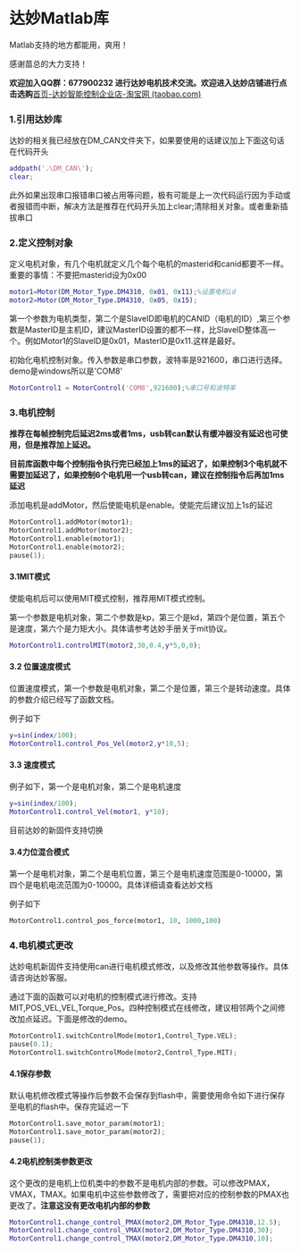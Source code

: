 # 达妙Matlab库

Matlab支持的地方都能用，爽用！

感谢苗总的大力支持！

**欢迎加入QQ群：677900232 进行达妙电机技术交流。欢迎进入达妙店铺进行点击选购**[首页-达妙智能控制企业店-淘宝网 (taobao.com)](https://shop290016675.taobao.com/?spm=pc_detail.29232929/evo365560b447259.shop_block.dshopinfo.59f47dd6w4Z4dX)

### 1.引用达妙库

达妙的相关我已经放在DM_CAN文件夹下，如果要使用的话建议加上下面这句话在代码开头

```matlab
addpath('.\DM_CAN\');
clear;
```

此外如果出现串口报错串口被占用等问题，极有可能是上一次代码运行因为手动或者报错而中断，解决方法是推荐在代码开头加上clear;清除相关对象。或者重新插拔串口

### 2.定义控制对象

定义电机对象，有几个电机就定义几个每个电机的masterid和canid都要不一样。重要的事情：不要把masterid设为0x00

```matlab
motor1=Motor(DM_Motor_Type.DM4310, 0x01, 0x11);%设置电机id
motor2=Motor(DM_Motor_Type.DM4310, 0x05, 0x15);
```

第一个参数为电机类型，第二个是SlaveID即电机的CANID（电机的ID）,第三个参数是MasterID是主机ID，建议MasterID设置的都不一样，比SlaveID整体高一个。例如Motor1的SlaveID是0x01，MasterID是0x11.这样是最好。

初始化电机控制对象。传入参数是串口参数，波特率是921600，串口进行选择。demo是windows所以是'COM8'

```matlab
MotorControl1 = MotorControl('COM8',921600);%串口号和波特率
```

### 3.电机控制

**推荐在每帧控制完后延迟2ms或者1ms，usb转can默认有缓冲器没有延迟也可使用，但是推荐加上延迟。**

**目前库函数中每个控制指令执行完已经加上1ms的延迟了，如果控制3个电机就不需要加延迟了，如果控制6个电机用一个usb转can，建议在控制指令后再加1ms延迟**

添加电机是addMotor，然后使能电机是enable。使能完后建议加上1s的延迟

```python
MotorControl1.addMotor(motor1);
MotorControl1.addMotor(motor2);
MotorControl1.enable(motor1);
MotorControl1.enable(motor2);
pause(1);
```

#### 3.1MIT模式

使能电机后可以使用MIT模式控制，推荐用MIT模式控制。

第一个参数是电机对象，第二个参数是kp，第三个是kd，第四个是位置，第五个是速度，第六个是力矩大小。具体请参考达妙手册关于mit协议。

```matlab
MotorControl1.controlMIT(motor2,30,0.4,y*5,0,0);
```

#### 3.2 位置速度模式

位置速度模式，第一个参数是电机对象，第二个是位置，第三个是转动速度。具体的参数介绍已经写了函数文档。

例子如下

```matlab
y=sin(index/100);
MotorControl1.control_Pos_Vel(motor2,y*10,5);
```

#### 3.3 速度模式

例子如下，第一个是电机对象，第二个是电机速度

```matlab
y=sin(index/100);
MotorControl1.control_Vel(motor1, y*10);
```

目前达妙的新固件支持切换

#### 3.4力位混合模式

第一个是电机对象，第二个是电机位置，第三个是电机速度范围是0-10000，第四个是电机电流范围为0-10000。具体详细请查看达妙文档

例子如下

```python
MotorControl1.control_pos_force(motor1, 10, 1000,100)
```

### 4.电机模式更改

达妙电机新固件支持使用can进行电机模式修改，以及修改其他参数等操作。具体请咨询达妙客服。

通过下面的函数可以对电机的控制模式进行修改。支持MIT,POS_VEL,VEL,Torque_Pos。四种控制模式在线修改，建议相邻两个之间修改加点延迟。下面是修改的demo。

```python
MotorControl1.switchControlMode(motor1,Control_Type.VEL);
pause(0.1);
MotorControl1.switchControlMode(motor2,Control_Type.MIT);
```

#### 4.1**保存参数**

默认电机修改模式等操作后参数不会保存到flash中，需要使用命令如下进行保存至电机的flash中。保存完延迟一下

```python
MotorControl1.save_motor_param(motor1);
MotorControl1.save_motor_param(motor2);
pause(1);
```

#### 4.2电机控制类参数更改

这个更改的是电机上位机类中的参数不是电机内部的参数。可以修改PMAX，VMAX，TMAX。如果电机中这些参数修改了，需要把对应的控制参数的PMAX也更改了。**注意这没有更改电机内部的参数**

```matlab
MotorControl1.change_control_PMAX(motor2,DM_Motor_Type.DM4310,12.5);
MotorControl1.change_control_VMAX(motor2,DM_Motor_Type.DM4310,30);
MotorControl1.change_control_TMAX(motor2,DM_Motor_Type.DM4310,10);
```

